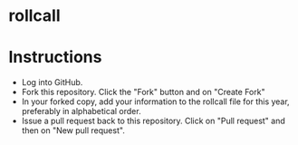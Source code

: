 # rollcall

# Instructions 
* Log into GitHub.
* Fork this repository. Click the "Fork" button and on "Create Fork"
* In your forked copy, add your information to the rollcall file for this year, preferably in alphabetical order.
* Issue a pull request back to this repository. Click on "Pull request" and then on "New pull request".
